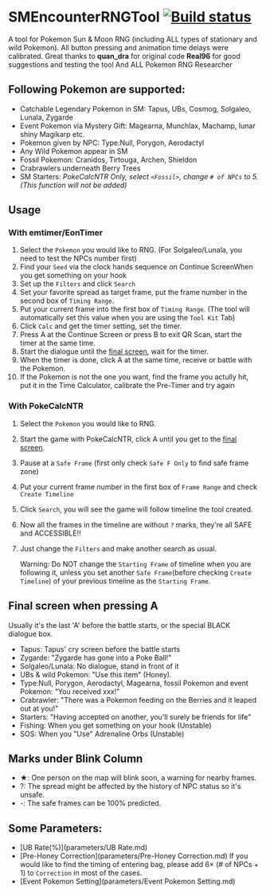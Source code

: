 # SMEncounterRNGTool  [![Build status](https://ci.appveyor.com/api/projects/status/hv29i210qixas6kw?svg=true)](https://ci.appveyor.com/project/wwwwwwzx/smencounterrngtool)

A tool for Pokemon Sun & Moon RNG (including ALL types of stationary and wild Pokemon). All button pressing and animation time delays were calibrated.
Great thanks to
**quan_dra** for original code 
**Real96** for good suggestions and testing the tool
And ALL Pokemon RNG Researcher 

## Following Pokemon are supported:
- Catchable Legendary Pokemon in SM: Tapus, UBs, Cosmog, Solgaleo, Lunala, Zygarde
- Event Pokemon via Mystery Gift: Magearna, Munchlax, Machamp, lunar shiny Magikarp etc.
- Pokemon given by NPC: Type:Null, Porygon, Aerodactyl
- Any Wild Pokemon appear in SM
- Fossil Pokemon: Cranidos, Tirtouga, Archen, Shieldon
- Crabrawlers underneath Berry Trees
- SM Starters: _PokeCalcNTR Only, select `<Fossil>`, change `# of NPCs` to 5. (This function will not be added)_

## Usage
### With emtimer/EonTimer
1. Select the `Pokemon` you would like to RNG. (For Solgaleo/Lunala, you need to test the NPCs number first)
2. Find your `Seed` via the clock hands sequence on Continue ScreenWhen you get something on your hook
3. Set up the `Filters` and click `Search`
4. Set your favorite spread as target frame, put the frame number in the second box of `Timing Range`.
5. Put your current frame into the first box of `Timing Range`. (The tool will automatically set this value when you are using the `Tool Kit` Tab)
6. Click `Calc` and get the timer setting, set the timer. 
7. Press A at the Continue Screen or press B to exit QR Scan, start the timer at the same time.
8. Start the dialogue until the [final screen](#final-screen-when-pressing-a), wait for the timer.
9. When the timer is done, click A at the same time, receive or battle with the Pokemon.
10. If the Pokemon is not the one you want, find the frame you actully hit, put it in the Time Calculator, calibrate the Pre-Timer and try again

### With PokeCalcNTR
1.  Select the `Pokemon` you would like to RNG.
2. Start the game with PokeCalcNTR, click A until you get to the [final screen](#final-screen-when-pressing-a).
3. Pause at a `Safe Frame` (first only check `Safe F Only` to find safe frame zone)
4. Put your current frame number in the first box of `Frame Range` and check `Create Timeline`
5. Click `Search`, you will see the game will follow timeline the tool created.
6. Now all the frames in the timeline are without `?` marks, they're all SAFE and ACCESSIBLE!!
7. Just change the `Filters` and make another search as usual.  

   Warning: Do NOT change the `Starting Frame` of timeline when you are following it, unless you set another `Safe Frame`(before checking `Create Timeline`) of your previous timeline as the `Starting Frame`.

## Final screen when pressing A
Usually it's the last 'A' before the battle starts, or the special BLACK dialogue box. 

- Tapus: Tapus' cry screen before the battle starts
- Zygarde: "Zygarde has gone into a Poke Ball!"
- Solgaleo/Lunala: No dialogue, stand in front of it
- UBs & wild Pokemon: "Use this item" (Honey). 
- Type:Null, Porygon, Aerodactyl, Magearna, fossil Pokemon and event Pokemon: "You received xxx!"
- Crabrawler: "There was a Pokemon feeding on the Berries and it leaped out at you!"
- Starters: "Having accepted on another, you'll surely be friends for life"
- Fishing: When you get something on your hook (Unstable)
- SOS: When you "Use" Adrenaline Orbs (Unstable)

## Marks under Blink Column
- ★: One person on the map will blink soon, a warning for nearby frames.
- ?: The spread might be affected by the history of NPC status so it's unsafe. 
- -: The safe frames can be 100% predicted.

## Some Parameters:
- [UB Rate(%)](parameters/UB Rate.md)
- [Pre-Honey Correction](parameters/Pre-Honey Correction.md) 
  If you would like to find the timing of entering bag, please add 6$\times$ (# of NPCs + 1) to `Correction` in most of the cases.
- [Event Pokemon Setting](parameters/Event Pokemon Setting.md) 